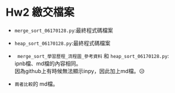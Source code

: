 # Hw2 繳交檔案


* `merge_sort_06170128.py`:最終程式碼檔案
* `heap_sort_06170128.py`:最終程式碼檔案
* ` merge_sort_學習歷程_流程圖_參考資料` 和 `heap_sort_06170128.py`:
<br> ipnb檔、md檔的內容相同。
 <br>因為github上有時候無法顯示inpy，因此加上md檔。😥

* `兩者比較`的 md檔。
